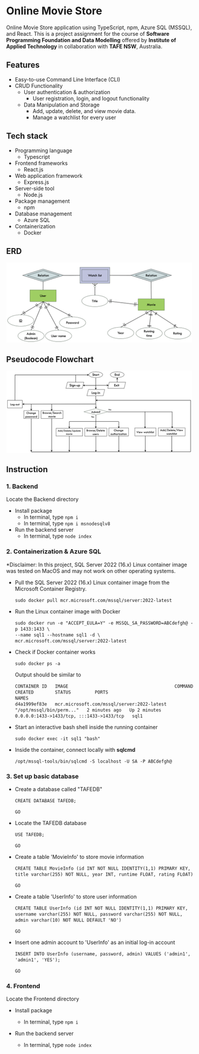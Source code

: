 # Online Movie Store

Online Movie Store application using TypeScript, npm, Azure SQL (MSSQL), and React. This is a project assignment for the course of **Software Programming Foundation and Data Modelling** offered by **Institute of Applied Technology** in collaboration with **TAFE NSW**, Australia.

## Features

- Easy-to-use Command Line Interface (CLI)
- CRUD Functionality
  - User authentication & authorization
    - User registration, login, and logout functionality
  - Data Manipulation and Storage
    - Add, update, delete, and view movie data.
    - Manage a watchlist for every user

## Tech stack

- Programming language
  - Typescript
- Frontend frameworks
  - React.js
- Web application framework
  - Express.js
- Server-side tool
  - Node.js
- Package management
  - npm
- Database management
  - Azure SQL
- Containerization
  - Docker

## ERD

<img src="image/ERD.png" width="500">

## Pseudocode Flowchart

<img src="image/flowchart.png" width="500">

## Instruction

### 1. Backend

Locate the Backend directory

- Install package
  - In terminal, type `npm i`
  - In terminal, type `npm i msnodesqlv8`
- Run the backend server
  - In terminal, type `node index`

### 2. Containerization & Azure SQL

\*Disclaimer: In this project, SQL Server 2022 (16.x) Linux container image was tested on MacOS and may not work on other operating systems.

- Pull the SQL Server 2022 (16.x) Linux container image from the Microsoft Container Registry.

  ```
  sudo docker pull mcr.microsoft.com/mssql/server:2022-latest
  ```

- Run the Linux container image with Docker

  ```
  sudo docker run -e "ACCEPT_EULA=Y" -e MSSQL_SA_PASSWORD=ABCdefgh@ -p 1433:1433 \
  --name sql1 --hostname sql1 -d \
  mcr.microsoft.com/mssql/server:2022-latest
  ```

- Check if Docker container works

  ```
  sudo docker ps -a
  ```

  Output should be similar to

  ```
  CONTAINER ID   IMAGE                                        COMMAND                     CREATED        STATUS         PORTS                                      NAMES
  d4a1999ef83e   mcr.microsoft.com/mssql/server:2022-latest   "/opt/mssql/bin/perm..."   2 minutes ago   Up 2 minutes   0.0.0.0:1433->1433/tcp, :::1433->1433/tcp   sql1
  ```

- Start an interactive bash shell inside the running container
  ```
  sudo docker exec -it sql1 "bash"
  ```
- Inside the container, connect locally with **sqlcmd**
  ```
  /opt/mssql-tools/bin/sqlcmd -S localhost -U SA -P ABCdefgh@
  ```

### 3. Set up basic database

- Create a database called "TAFEDB"

  ```
  CREATE DATABASE TAFEDB;
  ```

  ```
  GO
  ```

- Locate the TAFEDB database

  ```
  USE TAFEDB;
  ```

  ```
  GO
  ```

- Create a table 'MovieInfo' to store movie information

  ```
  CREATE TABLE MovieInfo (id INT NOT NULL IDENTITY(1,1) PRIMARY KEY, title varchar(255) NOT NULL, year INT, runtime FLOAT, rating FLOAT)
  ```

  ```
  GO
  ```

- Create a table 'UserInfo' to store user information

  ```
  CREATE TABLE UserInfo (id INT NOT NULL IDENTITY(1,1) PRIMARY KEY, username varchar(255) NOT NULL, password varchar(255) NOT NULL, admin varchar(10) NOT NULL DEFAULT 'NO')
  ```

  ```
  GO
  ```

- Insert one admin account to 'UserInfo' as an initial log-in account

  ```
  INSERT INTO UserInfo (username, password, admin) VALUES ('admin1', 'admin1', 'YES');
  ```

  ```
  GO
  ```

### 4. Frontend

Locate the Frontend directory

- Install package

  - In terminal, type `npm i`

- Run the backend server
  - In terminal, type `node index`
